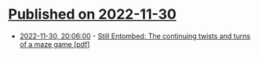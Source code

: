 # [Published on 2022-11-30](index.md)

* [2022-11-30, 20:06:00](https://news.ycombinator.com/item?id=33806851) - [Still Entombed: The continuing twists and turns of a maze game [pdf]](https://intarch.ac.uk/journal/issue59/3/ia.59.3.pdf)

